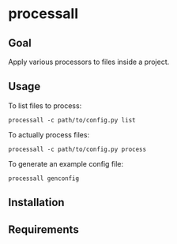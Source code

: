 # processall

## Goal

Apply various processors to files inside a project.

## Usage

To list files to process:

    processall -c path/to/config.py list

To actually process files:

    processall -c path/to/config.py process

To generate an example config file:

    processall genconfig

## Installation

## Requirements
